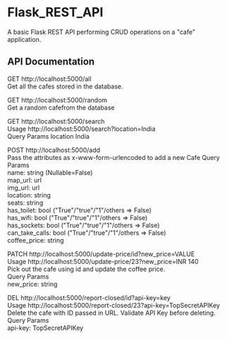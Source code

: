 # Flask_REST_API
A basic Flask REST API performing CRUD operations on a "cafe" application.

## API Documentation
GET
http://localhost:5000/all
<br>
Get all the cafes stored in the database.

GET
http://localhost:5000/random
<br>
Get a random cafefrom the database


GET http://localhost:5000/search
<br>
Usage http://localhost:5000/search?location=India
<br>
Query Params
location
India

POST http://localhost:5000/add
<br>
Pass the attributes as x-www-form-urlencoded to add a new Cafe 
Query Params
<br>name: string (Nullable=False)
<br>map_url: url
<br>img_url: url
<br>location: string
<br>seats: string
<br>has_toilet: bool ("True"/"true"/"1"/others => False)
<br>has_wifi: bool ("True"/"true"/"1"/others => False)
<br>has_sockets: bool ("True"/"true"/"1"/others => False)
<br>can_take_calls: bool ("True"/"true"/"1"/others => False)
<br>coffee_price: string

PATCH
http://localhost:5000/update-price/id?new_price=VALUE
<br>
Usage http://localhost:5000/update-price/23?new_price=INR 140
<br>Pick out the cafe using id and update the coffee price.
<br>Query Params
<br>new_price: string

DEL http://localhost:5000/report-closed/id?api-key=key
<br>Usage http://localhost:5000/report-closed/23?api-key=TopSecretAPIKey
<br>Delete the cafe with ID passed in URL. Validate API Key before deleting.
<br>Query Params
<br>api-key: TopSecretAPIKey